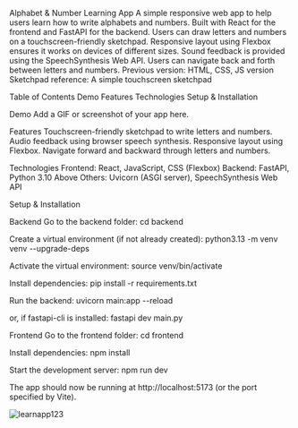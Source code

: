 Alphabet & Number Learning App
A simple responsive web app to help users learn how to write alphabets and numbers. Built with React for the frontend and FastAPI for the backend.
Users can draw letters and numbers on a touchscreen-friendly sketchpad.
Responsive layout using Flexbox ensures it works on devices of different sizes.
Sound feedback is provided using the SpeechSynthesis Web API.
Users can navigate back and forth between letters and numbers.
Previous version: HTML, CSS, JS version
Sketchpad reference: A simple touchscreen sketchpad

Table of Contents
Demo
Features
Technologies
Setup & Installation

Demo
Add a GIF or screenshot of your app here.

Features
Touchscreen-friendly sketchpad to write letters and numbers.
Audio feedback using browser speech synthesis.
Responsive layout using Flexbox.
Navigate forward and backward through letters and numbers.

Technologies
Frontend: React, JavaScript, CSS (Flexbox)
Backend: FastAPI, Python 3.10 Above
Others: Uvicorn (ASGI server), SpeechSynthesis Web API

Setup & Installation

Backend
Go to the backend folder:
cd backend

Create a virtual environment (if not already created):
python3.13 -m venv venv --upgrade-deps

Activate the virtual environment:
source venv/bin/activate

Install dependencies:
pip install -r requirements.txt

Run the backend:
uvicorn main:app --reload

or, if fastapi-cli is installed:
fastapi dev main.py

Frontend
Go to the frontend folder:
cd frontend

Install dependencies:
npm install

Start the development server:
npm run dev

The app should now be running at http://localhost:5173 (or the port specified by Vite).


![learnapp123](https://github.com/user-attachments/assets/b828fed5-dad6-4200-bb9d-2be1d089211f)

